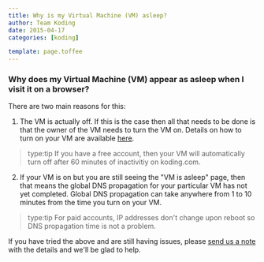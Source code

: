 ```yaml
---
title: Why is my Virtual Machine (VM) asleep?
author: Team Koding
date: 2015-04-17
categories: [koding]

template: page.toffee
---
```


### Why does my Virtual Machine (VM) appear as asleep when I visit it on a browser?

There are two main reasons for this:
1. The VM is actually off. If this is the case then all that needs
to be done is that the owner of the VM needs to turn the VM on. Details
on how to turn on your VM are available [here](http://learn.koding.com/guides/understanding-vm-panel/).
> type:tip
> If you have a free account, then your VM will automatically
> turn off after 60 minutes of inactivitiy on koding.com.
2. If your VM is on but you are still seeing the "VM is asleep" page, then
that means the global DNS propagation for your particular VM has not yet
completed. Global DNS propagation can take anywhere from 1 to 10 minutes
from the time you turn on your VM.
> type:tip
> For paid accounts, IP addresses don't change upon reboot so DNS propagation
> time is not a problem.

If you have tried the above and are still having issues, please [send us a note](mailto:support@koding.com)
 with the details and we'll be glad to help.
